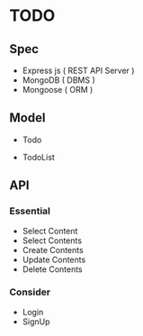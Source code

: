 # TODO

## Spec
* Express js ( REST API Server )
* MongoDB ( DBMS )
* Mongoose ( ORM )

## Model
* Todo

* TodoList

## API

### Essential
* Select Content
* Select Contents
* Create Contents
* Update Contents
* Delete Contents

### Consider
* Login
* SignUp

